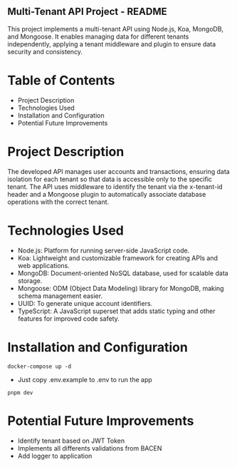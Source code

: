 ## Multi-Tenant API Project - README
This project implements a multi-tenant API using Node.js, Koa, MongoDB, and Mongoose. It enables managing data for different tenants independently, applying a tenant middleware and plugin to ensure data security and consistency.

# Table of Contents
- Project Description
- Technologies Used
- Installation and Configuration
- Potential Future Improvements

# Project Description

The developed API manages user accounts and transactions, ensuring data isolation for each tenant so that data is accessible only to the specific tenant. The API uses middleware to identify the tenant via the x-tenant-id header and a Mongoose plugin to automatically associate database operations with the correct tenant.

# Technologies Used

- Node.js: Platform for running server-side JavaScript code.
- Koa: Lightweight and customizable framework for creating APIs and web applications.
- MongoDB: Document-oriented NoSQL database, used for scalable data storage.
- Mongoose: ODM (Object Data Modeling) library for MongoDB, making schema management easier.
- UUID: To generate unique account identifiers.
- TypeScript: A JavaScript superset that adds static typing and other features for improved code safety.

# Installation and Configuration

```
docker-compose up -d
```

- Just copy .env.example to .env to run the app

```
pnpm dev
```


# Potential Future Improvements

- Identify tenant based on JWT Token
- Implements all differents validations from BACEN
- Add logger to application
